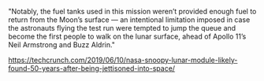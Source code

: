 
"Notably, the fuel tanks used in this mission weren’t provided enough fuel to return from the Moon’s surface — an intentional limitation imposed in case the astronauts flying the test run were tempted to jump the queue and become the first people to walk on the lunar surface, ahead of Apollo 11’s Neil Armstrong  and Buzz Aldrin."

https://techcrunch.com/2019/06/10/nasa-snoopy-lunar-module-likely-found-50-years-after-being-jettisoned-into-space/
